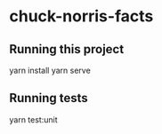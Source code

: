 # chuck-norris-facts

## Running this project

yarn install
yarn serve

## Running tests

yarn test:unit
